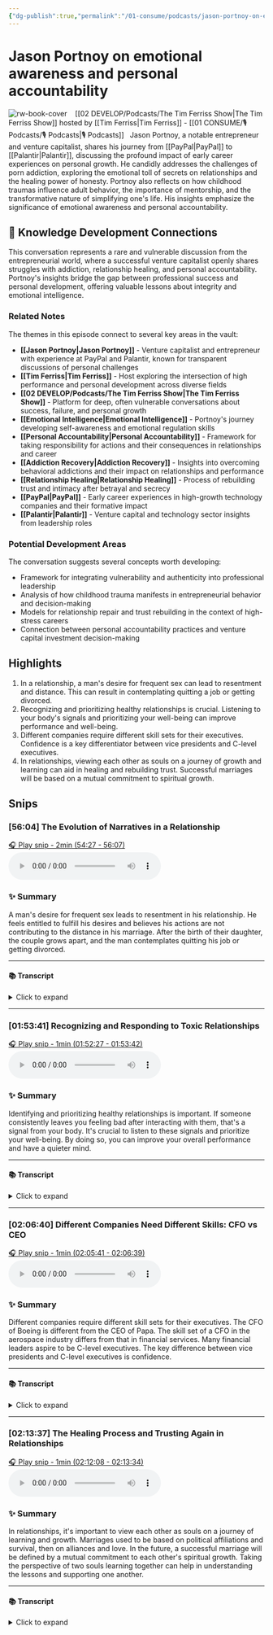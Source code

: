 ```yaml
---
{"dg-publish":true,"permalink":"/01-consume/podcasts/jason-portnoy-on-emotional-awareness-and-personal-accountability/","title":"Jason Portnoy on Emotional Awareness and Personal Accountability","tags":["podcasts","emotional-intelligence","personal-accountability","addiction-recovery","relationship-healing","entrepreneurship","mental-health","personal-growth"],"created":"2023-07-15","updated":"2025-07-27"}
---
```


# Jason Portnoy on emotional awareness and personal accountability

![rw-book-cover](https://images.weserv.nl/?url=https%3A%2F%2Fcontent.production.cdn.art19.com%2Fimages%2F69%2F10%2F10%2Ffb%2F691010fb-625e-4abe-993c-a57228b28dbe%2F91cb53ae0d5dbb379b9dffecf0a772593891d0d09bbe6d90ee746edbdb79e3ec75584f2ceb8260e9f675a90c05419b9b99842a76905b686f0f51c1a9d3e227ab.jpeg&w=300&h=300)
 
 [[02 DEVELOP/Podcasts/The Tim Ferriss Show\|The Tim Ferriss Show]] hosted by [[Tim Ferriss\|Tim Ferriss]] - [[01 CONSUME/🎙️ Podcasts/🎙️ Podcasts\|🎙️ Podcasts]]
 
Jason Portnoy, a notable entrepreneur and venture capitalist, shares his journey from [[PayPal\|PayPal]] to [[Palantir\|Palantir]], discussing the profound impact of early career experiences on personal growth. He candidly addresses the challenges of porn addiction, exploring the emotional toll of secrets on relationships and the healing power of honesty. Portnoy also reflects on how childhood traumas influence adult behavior, the importance of mentorship, and the transformative nature of simplifying one's life. His insights emphasize the significance of emotional awareness and personal accountability.

## 🧠 Knowledge Development Connections

This conversation represents a rare and vulnerable discussion from the entrepreneurial world, where a successful venture capitalist openly shares struggles with addiction, relationship healing, and personal accountability. Portnoy's insights bridge the gap between professional success and personal development, offering valuable lessons about integrity and emotional intelligence.

### Related Notes

The themes in this episode connect to several key areas in the vault:

- **[[Jason Portnoy\|Jason Portnoy]]** - Venture capitalist and entrepreneur with experience at PayPal and Palantir, known for transparent discussions of personal challenges
- **[[Tim Ferriss\|Tim Ferriss]]** - Host exploring the intersection of high performance and personal development across diverse fields
- **[[02 DEVELOP/Podcasts/The Tim Ferriss Show\|The Tim Ferriss Show]]** - Platform for deep, often vulnerable conversations about success, failure, and personal growth
- **[[Emotional Intelligence\|Emotional Intelligence]]** - Portnoy's journey developing self-awareness and emotional regulation skills
- **[[Personal Accountability\|Personal Accountability]]** - Framework for taking responsibility for actions and their consequences in relationships and career
- **[[Addiction Recovery\|Addiction Recovery]]** - Insights into overcoming behavioral addictions and their impact on relationships and performance
- **[[Relationship Healing\|Relationship Healing]]** - Process of rebuilding trust and intimacy after betrayal and secrecy
- **[[PayPal\|PayPal]]** - Early career experiences in high-growth technology companies and their formative impact
- **[[Palantir\|Palantir]]** - Venture capital and technology sector insights from leadership roles

### Potential Development Areas

The conversation suggests several concepts worth developing:
- Framework for integrating vulnerability and authenticity into professional leadership
- Analysis of how childhood trauma manifests in entrepreneurial behavior and decision-making
- Models for relationship repair and trust rebuilding in the context of high-stress careers
- Connection between personal accountability practices and venture capital investment decision-making

## Highlights

  1. In a relationship, a man's desire for frequent sex can lead to resentment and distance. This can result in contemplating quitting a job or getting divorced.
  2. Recognizing and prioritizing healthy relationships is crucial. Listening to your body's signals and prioritizing your well-being can improve performance and well-being.
  3. Different companies require different skill sets for their executives. Confidence is a key differentiator between vice presidents and C-level executives.
  4. In relationships, viewing each other as souls on a journey of growth and learning can aid in healing and rebuilding trust. Successful marriages will be based on a mutual commitment to spiritual growth. 


## Snips


### [56:04] The Evolution of Narratives in a Relationship


[🎧 Play snip - 2min️ (54:27 - 56:07)](https://share.snipd.com/snip/78a6c5e9-4feb-464c-9cfc-d12d55b3ae8a)
<audio controls> <source src="https://rss.art19.com/episodes/1d001deb-e5c7-48c0-81c8-ff8f279d1399.mp3?rss_browser=BAhJIgpTbmlwZAY6BkVU--7de01baece82063bda1cca2dc0d698735fdbe34a#t=54:27,56:07"> </audio>




### ✨ Summary
A man's desire for frequent sex leads to resentment in his relationship. He feels entitled to fulfill his desires and believes his actions are not contributing to the distance in his marriage. After the birth of their daughter, the couple grows apart, and the man contemplates quitting his job or getting divorced.


---




#### 📚 Transcript
<details>
<summary>Click to expand</summary>
<blockquote><b>Jason Portnoy</b><br/><br/>Story was different. The story had evolved out of, in our relationship, I wanted to have sex more frequently than Anne-Marie did. And at some point, it turned into resentment that we're not having as much sex in our relationship as I want. And I'm a successful man and successful men go out and they get what they want. And so I am entitled to this thing that I want and I'm going to go out and get it because I deserve to. And that was the narrative I was telling myself in my head.</blockquote><br/><blockquote><b>Tim Ferriss</b><br/><br/>When did that change?</blockquote><br/><blockquote><b>Jason Portnoy</b><br/><br/>It changed about six months after our daughter was born and I had disappeared on her. And then our daughter was born, which is of course very, you know, is a big event in, in any family. And we were just far apart at that point. And I could feel that at the time I blamed it a lot on how much I was working, but that was the feeling of distance and the feeling I, I, I wasn't even, yes, I was doing these bad things, but They couldn't be contributing to the distance because she doesn't know about them. I mean, that doesn't make any sense. It sounds ridiculous when I say it, but that's the narrative that was playing in my head. And so about six months after our daughter was born, maybe seven months, we were so far apart. I felt like I either need to quit my job or I'm going to get divorced.</blockquote>
</details>



---


### [01:53:41] Recognizing and Responding to Toxic Relationships


[🎧 Play snip - 1min️ (01:52:27 - 01:53:42)](https://share.snipd.com/snip/4e4b76fd-15a2-4bb5-858e-3331ba70d3bf)
<audio controls> <source src="https://rss.art19.com/episodes/1d001deb-e5c7-48c0-81c8-ff8f279d1399.mp3?rss_browser=BAhJIgpTbmlwZAY6BkVU--7de01baece82063bda1cca2dc0d698735fdbe34a#t=01:52:27,01:53:42"> </audio>




### ✨ Summary
Identifying and prioritizing healthy relationships is important. If someone consistently leaves you feeling bad after interacting with them, that's a signal from your body. It's crucial to listen to these signals and prioritize your well-being. By doing so, you can improve your overall performance and have a quieter mind.


---




#### 📚 Transcript
<details>
<summary>Click to expand</summary>
<blockquote><b>Jason Portnoy</b><br/><br/>Let's take that last example. Cause this is one that I know people have tremendous difficulty with.</blockquote><br/><blockquote><b>Tim Ferriss</b><br/><br/>So, okay. You identify a relationship that's not serving you anymore. Let's for the sake of argument, just say it's not your most significant other. Right. Let's just say it's not that, but you identify friend X and you're just like, yeah, this is run its course. What do you do then?</blockquote><br/><blockquote><b>Jason Portnoy</b><br/><br/>I think for me that the signal is, there's a great quote from Maya Angelou. I'm probably going to get it wrong, but it's something like this. People will forget what you say. They will forget what you do, but they'll never forget how you make them feel. And if there's someone in your life, coworker, friend, family member, whatever, where every time you interacted with that person, you kind of leave the interaction, not feeling good. Yeah. That's your body's intelligence. That's what, when I say I want to embody my body more, I want to listen to those signals because the more I've done that, by the way, the better I feel like I perform in like a board meeting Or with an entrepreneur because I'm picking up on much subtler signals. If my mind is quieter and I'm picking that stuff up. So</blockquote>
</details>



---


### [02:06:40] Different Companies Need Different Skills: CFO vs CEO


[🎧 Play snip - 1min️ (02:05:41 - 02:06:39)](https://share.snipd.com/snip/1d44e2c7-821b-41bf-9fb3-de4c989eaf3b)
<audio controls> <source src="https://rss.art19.com/episodes/1d001deb-e5c7-48c0-81c8-ff8f279d1399.mp3?rss_browser=BAhJIgpTbmlwZAY6BkVU--7de01baece82063bda1cca2dc0d698735fdbe34a#t=02:05:41,02:06:39"> </audio>




### ✨ Summary
Different companies require different skill sets for their executives. The CFO of Boeing is different from the CEO of Papa. The skill set of a CFO in the aerospace industry differs from that in financial services. Many financial leaders aspire to be C-level executives. The key difference between vice presidents and C-level executives is confidence.


---




#### 📚 Transcript
<details>
<summary>Click to expand</summary>
<blockquote><b>Jason Portnoy</b><br/><br/>Yeah, so it's not a one size fits all thing, right? So different companies need different things. So the CFO of Boeing is probably a much different skill set than the CEO of PayPal. Or the CFO. Oh, sorry, CFO. The CFO of a company that's building airplanes or something else is different than the skill set of someone in financial services to some degree. So I have coached a lot of financial leaders from managers up to C-level. And the way I explain this to them, because you meet a lot of VPs in all different roles, VP of marketing or VP of finance, and they all think they, well, they want to be the C-level. So I'm the VP of finance. I want to be the CFO. I'm the VP of marketing. I want to be the CMO. What separates the VP from the C-level? In my opinion, the shorthand I give them is that the C stands for confidence. And</blockquote>
</details>



---


### [02:13:37] The Healing Process and Trusting Again in Relationships


[🎧 Play snip - 1min️ (02:12:08 - 02:13:34)](https://share.snipd.com/snip/cd65b433-7805-498d-90a7-2ed40083d305)
<audio controls> <source src="https://rss.art19.com/episodes/1d001deb-e5c7-48c0-81c8-ff8f279d1399.mp3?rss_browser=BAhJIgpTbmlwZAY6BkVU--7de01baece82063bda1cca2dc0d698735fdbe34a#t=02:12:08,02:13:34"> </audio>




### ✨ Summary
In relationships, it's important to view each other as souls on a journey of learning and growth. Marriages used to be based on political affiliations and survival, then on alliances and love. In the future, a successful marriage will be defined by a mutual commitment to each other's spiritual growth. Taking the perspective of two souls learning together can help in understanding the lessons and supporting one another.


---




#### 📚 Transcript
<details>
<summary>Click to expand</summary>
<blockquote><b>Jason Portnoy</b><br/><br/>Yeah. This actually fits in with a question you asked earlier that I didn't really get to, which is like the healing process and how do you trust someone again? And I think there's several different sides of it. One side is when you're looking at that other person maybe don't necessarily see them as that person in that moment but see them as a soul that's on a journey through this life that is learning Lessons and trying to figure out what those lessons are and trying to learn them so gary zukoff says this in seat of the soul that in the old days marriages were based on like maybe political Affiliation or maybe survival necessity in the very earliest earliest days and then it was like alliances and political stuff and then it was love you know we were in this phase where Marriage is all about love. But his feeling was that in the future, what will define a successful marriage is mutual commitment to each other's spiritual growth. If you can take yourself out of it for a moment and say, we are two souls moving through this lifetime together, and we're both learning lessons. What are these lessons? How can we learn from each other? How can we help each other? Then</blockquote>
</details>

